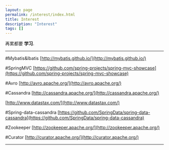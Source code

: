 ```yaml
---
layout: page
permalink: /interest/index.html
title: Interest
description: "Interest"
tags: []
---
```


再累都要 **学习**.
         
---

#Mybatis&Ibatis
 [http://mybatis.github.io/](http://mybatis.github.io/)

#SpringMVC
 [https://github.com/spring-projects/spring-mvc-showcase](https://github.com/spring-projects/spring-mvc-showcase)

#Avro 
 [http://avro.apache.org/](http://avro.apache.org/)
 
#Cassandra 
 [http://cassandra.apache.org/](http://cassandra.apache.org/)
 
 [http://www.datastax.com/](http://www.datastax.com/)
 
#Spring-data-cassandra
 [https://github.com/SpringData/spring-data-cassandra](https://github.com/SpringData/spring-data-cassandra)
 
#Zookeeper
 [http://zookeeper.apache.org/](http://zookeeper.apache.org/)
 
#Curator
 [http://curator.apache.org/](http://curator.apache.org/)
 
---
 
 
